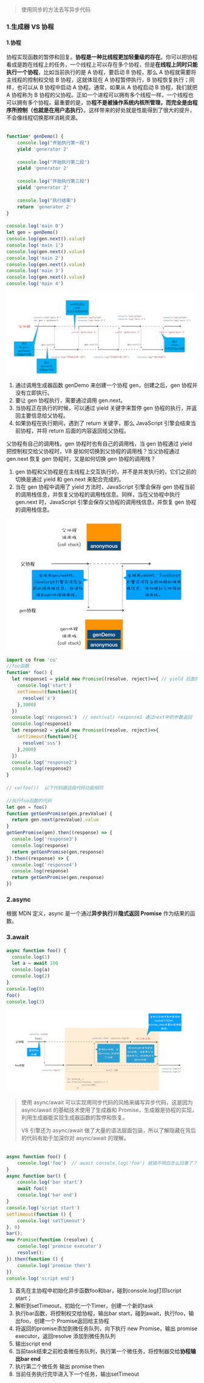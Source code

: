 > 使用同步的方法去写异步代码

### 1.生成器 VS 协程

#### 1.协程

协程实现函数的暂停和回复。**协程是一种比线程更加轻量级的存在**。你可以把协程看成是跑在线程上的任务，一个线程上可以存在多个协程，但是**在线程上同时只能执行一个协程**，比如当前执行的是 A 协程，要启动 B 协程，那么 A 协程就需要将主线程的控制权交给 B 协程，这就体现在 A 协程暂停执行，B 协程恢复执行；同样，也可以从 B 协程中启动 A 协程。通常，如果从 A 协程启动 B 协程，我们就把 A 协程称为 B 协程的父协程。正如一个进程可以拥有多个线程一样，一个线程也可以拥有多个协程。最重要的是，协**程不是被操作系统内核所管理，而完全是由程序所控制（也就是在用户态执行）**。这样带来的好处就是性能得到了很大的提升，不会像线程切换那样消耗资源。

```javascript

function* genDemo() {
    console.log("开始执行第一段")
    yield 'generator 2'

    console.log("开始执行第二段")
    yield 'generator 2'

    console.log("开始执行第三段")
    yield 'generator 2'

    console.log("执行结束")
    return 'generator 2'
}

console.log('main 0')
let gen = genDemo()
console.log(gen.next().value)
console.log('main 1')
console.log(gen.next().value)
console.log('main 2')
console.log(gen.next().value)
console.log('main 3')
console.log(gen.next().value)
console.log('main 4')
```



![image-20201223135312977](../../../image/image-20201223135312977.png)

1. 通过调用生成器函数 genDemo 来创建一个协程 gen，创建之后，gen 协程并没有立即执行。
2. 要让 gen 协程执行，需要通过调用 gen.next。
3. 当协程正在执行的时候，可以通过 yield 关键字来暂停 gen 协程的执行，并返回主要信息给父协程。
4. 如果协程在执行期间，遇到了 return 关键字，那么 JavaScript 引擎会结束当前协程，并将 return 后面的内容返回给父协程。

父协程有自己的调用栈，gen 协程时也有自己的调用栈，当 gen 协程通过 yield 把控制权交给父协程时，V8 是如何切换到父协程的调用栈？当父协程通过 gen.next 恢复 gen 协程时，又是如何切换 gen 协程的调用栈？

1. gen 协程和父协程是在主线程上交互执行的，并不是并发执行的，它们之前的切换是通过 yield 和 gen.next 来配合完成的。
2. 当在 gen 协程中调用了 yield 方法时，JavaScript 引擎会保存 gen 协程当前的调用栈信息，并恢复父协程的调用栈信息。同样，当在父协程中执行 gen.next 时，JavaScript 引擎会保存父协程的调用栈信息，并恢复 gen 协程的调用栈信息。

<img src="../../../image/image-20201223140420858.png" alt="image-20201223140420858" style="zoom:50%;" />



```javascript
import co from 'co'
//foo函数
function* foo() {
  let response1 = yield new Promise((resolve, reject)=>{ // yield 后面的值 赋值 通过next().value 
    console.log('start')
    setTimeout(function(){
      resolve('s')
    },3000)
  })
  console.log('response1')  // next(val) response1 通过next中的参数返回
  console.log(response1)  
  let response2 = yield new Promise((resolve, reject)=>{
    setTimeout(function(){
      resolve('sss')
    },2000)
  })
  console.log('response2')
  console.log(response2)
}

// co(foo())  以下代码跟这段代码功能相同

//执行foo函数的代码
let gen = foo()
function getGenPromise(gen,prevValue) {
  return gen.next(prevValue).value
}
getGenPromise(gen).then((response) => {
  console.log('response3')
  console.log(response)
  return getGenPromise(gen,response)
}).then((response) => {
  console.log('response4')
  console.log(response)
  return getGenPromise(gen,response)
})
```

### 2.async

根据 MDN 定义，async 是一个通过**异步执行**并**隐式返回 Promise** 作为结果的函数。

### 3.await 

```javascript
async function foo() {
  console.log(1)
  let a = await 100
  console.log(a)
  console.log(2)
}
console.log(0)
foo()
console.log(3)
```

![image-20201223173216907](../../../image/image-20201223173216907.png)

> 使用 async/await 可以实现用同步代码的风格来编写异步代码，这是因为 async/await 的基础技术使用了生成器和 Promise，生成器是协程的实现，利用生成器能实现生成器函数的暂停和恢复。
>
> V8 引擎还为 async/await 做了大量的语法层面包装，所以了解隐藏在背后的代码有助于加深你对 async/await 的理解。

```javascript

async function foo() {
    console.log('foo')  // await console.log('foo') 就搞不明白怎么回事了？
}
async function bar() {
    console.log('bar start')
    await foo()
    console.log('bar end')
}
console.log('script start')
setTimeout(function () {
    console.log('setTimeout')
}, 0)
bar();
new Promise(function (resolve) {
    console.log('promise executor')
    resolve();
}).then(function () {
    console.log('promise then')
})
console.log('script end')
```

1. 首先在主协程中初始化异步函数foo和bar，碰到console.log打印script start；
2.  解析到setTimeout，初始化一个Timer，创建一个新的task
3.  执行bar函数，将控制权交给协程，输出bar start，碰到await，执行foo，输出foo，创建一个 Promise返回给主协程
4.  将返回的promise添加到微任务队列，向下执行 new Promise，输出 promise executor，返回resolve 添加到微任务队列
5.  输出script end
6.  当前task结束之前检查微任务队列，执行第一个微任务，将控制器交给**协程输出bar end**
7.  执行第二个微任务 输出 promise then
8.  当前任务执行完毕进入下一个任务，输出setTimeout
